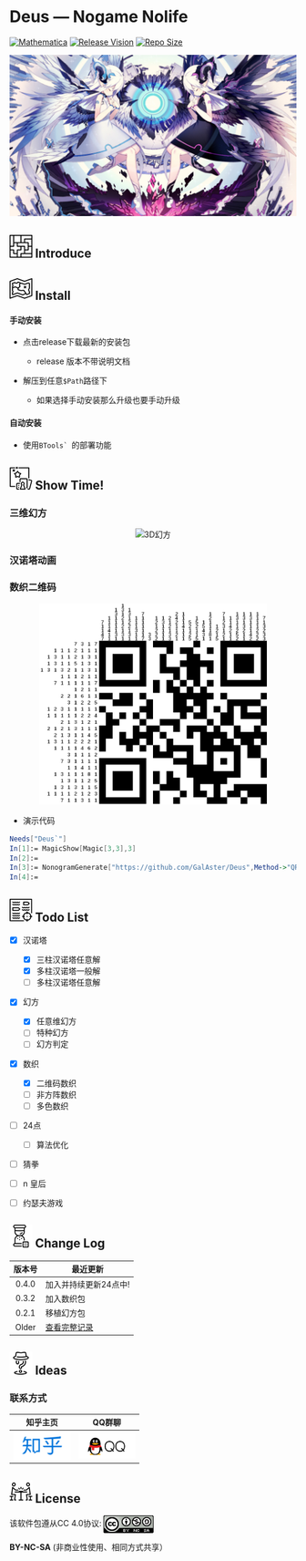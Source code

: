 # Deus — Nogame Nolife

[![Mathematica](https://img.shields.io/badge/Mathematica-%3E%3D10.0-brightgreen.svg)](https://www.wolfram.com/mathematica/)
[![Release Vision](https://img.shields.io/badge/release-v0.4.0-ff69b4.svg)](https://github.com/GalAster/Deus/releases)
[![Repo Size](https://img.shields.io/github/repo-size/GalAster/Deus.svg)](https://github.com/GalAster/Deus.git)

![Background](https://raw.githubusercontent.com/GalAster/Deus/master/Resources/pic/MainPage.jpg)

## ![项目简介](https://raw.githubusercontent.com/GalAster/Deus/master/Resources/ico/board-game-blocks.png) Introduce



## ![安装方式](https://raw.githubusercontent.com/GalAster/Deus/master/Resources/ico/board-game-map.png) Install

#### 手动安装

- 点击release下载最新的安装包

  - release 版本不带说明文档

- 解压到任意`$Path`路径下

  - 如果选择手动安装那么升级也要手动升级

#### 自动安装

- 使用``BTools` ``的部署功能

## ![意见建议](https://raw.githubusercontent.com/GalAster/Deus/master/Resources/ico/board-game-box.png) Show Time!

### 三维幻方

<div align=center>
<img src="https://raw.githubusercontent.com/GalAster/Deus/master/Resources/pic/Magic3D.gif" alt="3D幻方"/>
</div>

### 汉诺塔动画

### 数织二维码

<div align=center>
<img src="https://raw.githubusercontent.com/GalAster/Deus/master/Resources/pic/Nonograms.png" alt="数织二维码" width = "400"/>
</div>


- 演示代码

```Mathematica
Needs["Deus`"]
In[1]:= MagicShow[Magic[3,3],3]
In[2]:=
In[3]:= NonogramGenerate["https://github.com/GalAster/Deus",Method->"QR"]
In[4]:=
```
## ![计划项目](https://raw.githubusercontent.com/GalAster/Deus/master/Resources/ico/battleship.png) Todo List

- [x] 汉诺塔
  - [x] 三柱汉诺塔任意解
  - [x] 多柱汉诺塔一般解
  - [ ] 多柱汉诺塔任意解
- [x] 幻方
  - [x] 任意维幻方
  - [ ] 特种幻方
  - [ ] 幻方判定
- [x] 数织
  - [x] 二维码数织
  - [ ] 非方阵数织
  - [ ] 多色数织
- [ ] 24点
  - [ ] 算法优化
- [ ] 猜拳
- [ ] n 皇后
- [ ] 约瑟夫游戏


## ![更新日志](https://raw.githubusercontent.com/GalAster/Deus/master/Resources/ico/hourglass.png) Change Log

| 版本号 |最近更新|
|:-----:| --- 
| 0.4.0 | 加入并持续更新24点中!
| 0.3.2 | 加入数织包
| 0.2.1 | 移植幻方包
| Older | [查看完整记录](https://github.com/GalAster/Deus/blob/master/Resources/Change%20Log%20Full.md)

## ![意见建议](https://raw.githubusercontent.com/GalAster/Deus/master/Resources/ico/board-games-with-roles.png) Ideas

### 联系方式


|知乎主页|QQ群聊| 
|:-:|:-:|
|[<img src="https://raw.githubusercontent.com/GalAster/Deus/master/Resources/pic/Logo_Zhihu.png" alt="知乎链接" width = "100" align=center />](https://www.zhihu.com/people/GalAster)|[<img src="https://raw.githubusercontent.com/GalAster/Deus/master/Resources/pic/Logo_QQ.png" alt="QQ链接" width = "100" align=center />](https://jq.qq.com/?_wv=1027&k=5BqFya1)


## ![许可协议](https://raw.githubusercontent.com/GalAster/Deus/master/Resources/ico/board-gaming.png) License

该软件包遵从CC 4.0协议: <img src="https://raw.githubusercontent.com/GalAster/Deus/master/Resources/ico/CC40_BY+NC+SA.png" alt="CC协议" align=center />

**BY-NC-SA** (非商业性使用、相同方式共享）
